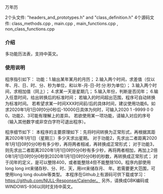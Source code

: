 万年历

2个头文件: "headers_and_prototypes.h" and "class_definition.h" 
4个源码文件: class_methods.cpp , main.cpp , main_functions.cpp , non_class_functions.cpp

### 介绍

多功能历法表，支持中英文。

### 使用说明

程序指引如下：
功能：1.输出某年某月的月历；
      2.输入两个时间，求差值（仅以年、月、日、时、分、秒为单位，和以年-月-日-时:分:秒为单位）；
      3.输入两个时间，求相加值（同上）；
      4.求某一天是星期几；
      5.输入年份，判断是否闰年；
      6.输入任意时间，给出转换后的标准时间；
若输入的时间超出范围，程序可自动转换为标准时间。
若希望求某一时间XXX时间前/后的具体时间，建议使用功能6。如求2020年1月1日0时0分0秒后-10000日具体为何时，可输入2020 1 -9999 0 0 0。功能2、3可能有理解上的差异。
若欲使用某一项功能，请输入对应的序号（输入其他数字或非空白字符可退出程序）。

程序细节如下：
本程序的主要原理如下：先将时间转换为正常形式，再根据其距离2020年1月1日（星期三）多少天求出星期。
对于功能2，先求出二者距离2020年1月1日0时0分0秒有多少秒，再将两者相减，再转换成正常形式；
对于功能3，则先求出二者距离2020年1月1日0时0分0秒有多少秒，再将两者相加，再加上2倍0年1月1日0时0分0秒到2020年1月1日0时0分0秒的秒数，再转换成正常形式；
对于闰年的定义，是可以整除400，或者能整除4但不能整除100。程序内部使用long long int来储存秒、分、时、天，用int来储存月、 年。若需要更大范围，可使用long long double等类型。
本程序在Github上有源码可供下载或学习：https://github.com/NULL-Response/Calender。
另外，请换成GBK编码或WINDOWS-936以同时支持中英文。